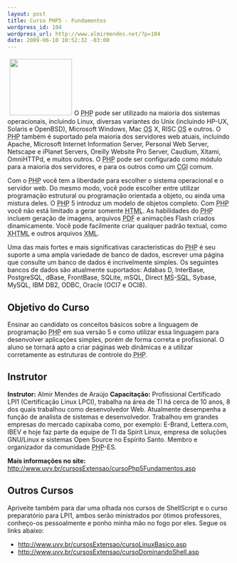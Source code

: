 ```yaml
--- 
layout: post
title: Curso PHP5 - Fundamentos
wordpress_id: 104
wordpress_url: http://www.almirmendes.net/?p=104
date: 2009-06-10 10:52:32 -03:00
---
```

<img class="alignleft" style="margin: 5px;" title="PHP5" src="http://i34.photobucket.com/albums/d109/cenourinha/php_elephant.jpg" alt="" width="140" height="127" />O <acronym title="Pre-Hypertext Processing">PHP</acronym> pode ser utilizado na maioria dos sistemas operacionais, incluindo Linux, diversas variantes do Unix (incluindo HP-UX, Solaris e OpenBSD), Microsoft Windows, Mac <acronym title="Operating System">OS</acronym> X, RISC <acronym title="Operating System">OS</acronym> e outros. O <acronym title="Pre-Hypertext Processing">PHP</acronym> também é suportado pela maioria dos servidores web atuais, incluindo Apache, Microsoft Internet Information Server, Personal Web Server, Netscape e iPlanet Servers, Oreilly Website Pro Server, Caudium, Xitami, OmniHTTPd, e muitos outros. O <acronym title="Pre-Hypertext Processing">PHP</acronym> pode ser configurado como módulo para a maioria dos servidores, e para os outros como um <acronym title="Common Gateway Interface">CGI</acronym> comum.

Com o <acronym title="Pre-Hypertext Processing">PHP</acronym> você tem a liberdade para escolher o sistema operacional e o servidor web. Do mesmo modo, você pode escolher entre utilizar programação estrutural ou programação orientada a objeto, ou ainda uma mistura deles. O <acronym title="Pre-Hypertext Processing">PHP</acronym> 5 introduz um modelo de objetos completo. Com <acronym title="Pre-Hypertext Processing">PHP</acronym> você não está limitado a gerar somente <acronym title="HyperText Markup Language">HTML</acronym>. As habilidades do <acronym title="Pre-Hypertext Processing">PHP</acronym> incluem geração de imagens, arquivos <acronym title="Portable Document Format">PDF</acronym> e animações Flash criados dinamicamente. Você pode facilmente criar qualquer padrão textual, como <acronym title="eXtensible HyperText Markup Language">XHTML</acronym> e outros arquivos <acronym title="eXtensible Markup Language">XML</acronym>.

Uma das mais fortes e mais significativas características do <acronym title="Pre-Hypertext Processing">PHP</acronym> é seu suporte a uma ampla variedade de banco de dados, escrever uma página que consulte um banco de dados é incrivelmente simples. Os seguintes bancos de dados são atualmente suportados: Adabas D, InterBase, PostgreSQL, dBase, FrontBase, SQLite, mSQL, Direct <acronym title="Microsoft">MS</acronym>-<acronym title="Structured Query Language">SQL</acronym>, Sybase, MySQL, IBM DB2, ODBC, Oracle (OCI7 e OCI8).
<h2>Objetivo do Curso</h2>
Ensinar ao candidato os conceitos básicos sobre a linguagem de programação <acronym title="Pre-Hypertext Processing">PHP</acronym> em sua versão 5 e como utilizar essa linguagem para desenvolver aplicações simples, porém de forma correta e profissional. O aluno se tornará apto a criar páginas web dinâmicas e a utilizar corretamente as estruturas de controle do <acronym title="Pre-Hypertext Processing">PHP</acronym>.
<h2>Instrutor</h2>
<strong>Instrutor:</strong> Almir Mendes de Araújo
<strong>Capacitação:</strong> Profissional Certificado LPI1 (Certificação Linux LPCI), trabalha na área de TI há cerca de 10 anos, 8 dos quais trabalhou como desenvolvedor Web. Atualmente desempenha a função de analista de sistemas e desenvolvedor. Trabalhou em grandes empresas do mercado capixaba como, por exemplo: E-Brand, Lettera.com, IBEV e hoje faz parte da equipe de TI da Spirit Linux, empresa de soluções GNU/Linux e sistemas Open Source no Espírito Santo. Membro e organizador da comunidade <acronym title="Pre-Hypertext Processing">PHP</acronym>-ES.

<strong>Mais informações no site:</strong> <a href="http://www.uvv.br/cursosExtensao/cursoPhp5Fundamentos.asp">http://www.uvv.br/cursosExtensao/cursoPhp5Fundamentos.asp</a>
<h2>Outros Cursos</h2>
Apriveite também para dar uma olhada nos cursos de ShellScript e o curso preparatório para LPI1, ambos serão ministrados por ótimos professores, conheço-os pessoalmente e ponho minha mão no fogo por eles. Segue os links abaixo:
<ul>
	<li><a href="http://www.uvv.br/cursosExtensao/cursoLinuxBasico.asp" target="_blank">http://www.uvv.br/cursosExtensao/cursoLinuxBasico.asp</a></li>
	<li><a href="http://www.uvv.br/cursosExtensao/cursoDominandoShell.asp">http://www.uvv.br/cursosExtensao/cursoDominandoShell.asp</a></li>
</ul>
